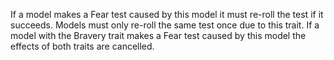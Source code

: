 If a model makes a Fear test caused by this model it must re-roll the test if it succeeds.
Models must only re-roll the same test once due to this trait.
If a model with the Bravery trait makes a Fear test caused by this model the effects of both traits are cancelled.
